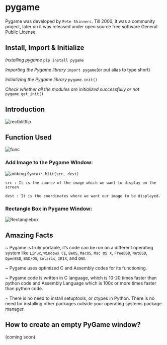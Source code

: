 # pygame
Pygame was developed by `Pete Shinners`. Till 2000, it was a community project, later on it was released under open source free software General Public License. 

## Install, Import & Initialize
*Installing pygame* `pip install pygame`

*Importing the Pygame library* `import pygame`(or put alias to type short)

*Initializing the Pygame library* `pygame.init()`

*Check whether all the modules are initialized successfully or not* ``pygame.get_init()``
## Introduction

![rectblitflip](https://user-images.githubusercontent.com/90051406/198788806-7c651e3d-44cb-4c91-8d80-44a3284e5566.png)

## Function Used
![func](https://user-images.githubusercontent.com/90051406/198802075-2755e530-809e-43bc-be90-578b79f6fb84.png)


### Add Image to the Pygame WIndow:
![addimg](https://user-images.githubusercontent.com/90051406/198805779-9c298a6c-0933-47dc-864f-2c8fe7744b89.png)
`Syntax: blit(src, dest)`

`src : It is the source of the image which we want to display on the screen`

`dest : It is the coordinates where we want our image to be displayed.`

### Rectangle Box in Pygame Window:
![Rectanglebox](https://user-images.githubusercontent.com/90051406/198807378-04ff3e40-5129-4a59-99cb-87a32f4b133c.png)

## Amazing Facts
~ Pygame is truly portable, it’s code can be run on a different operating system like `Linux`, `Windows CE`, `BeOS`, `MacOS`, `Mac OS X`, `FreeBSD`, `NetBSD`, `OpenBSD`, `BSD/OS`, `Solaris`, `IRIX`, and `QNX`.

~ Pygame uses optimized C and Assembly codes for its functioning.

~ Pygame code is written in C language, which is 10-20 times faster than python code and Assembly Language which is 100x or more times faster than python code.

~ There is no need to install setuptools, or ctypes in Python. There is no need for installing other packages outside your operating systems package manager.

## How to create an empty PyGame window?
(coming soon)
